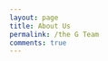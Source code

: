 ```yaml
---
layout: page
title: About Us
permalink: /the G Team
comments: true
---
```


<div class="row justify-content-between">
<div class="col-md-8 pr-5">
